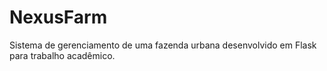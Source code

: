 # NexusFarm
Sistema de gerenciamento de uma fazenda urbana desenvolvido em Flask para trabalho acadêmico.
